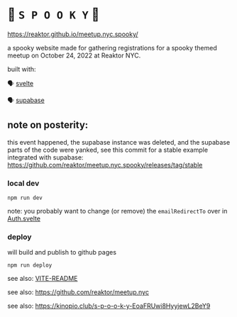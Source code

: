 # 👻 `S P O O K Y` 🎃

https://reaktor.github.io/meetup.nyc.spooky/

a spooky website made for gathering registrations for a spooky themed meetup on October 24, 2022 at Reaktor NYC.

built with:

🗣 [svelte](https://svelte.dev/)

🗣 [supabase](https://supabase.com/)


## note on posterity:

this event happened, the supabase instance was deleted, and the supabase parts of the code were yanked, see this commit for a stable example integrated with supabase: https://github.com/reaktor/meetup.nyc.spooky/releases/tag/stable

### local dev

`npm run dev`

note: you probably want to change (or remove) the `emailRedirectTo` over in [Auth.svelte](src/lib/Auth.svelte)

### deploy

will build and publish to github pages

`npm run deploy`

see also: [VITE-README](VITE-README.md)

see also: https://github.com/reaktor/meetup.nyc

see also: https://kinopio.club/s-p-o-o-k-y-EoaFRUwi8HyyjewL2BeY9
